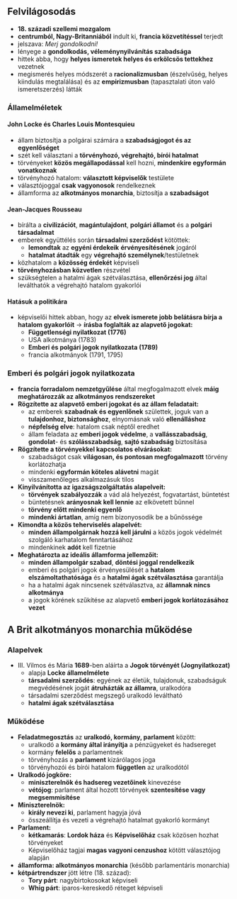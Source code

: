 ## Felvilágosodás
- **18. századi szellemi mozgalom**
- **centrumból, Nagy-Britanniából** indult ki, **francia közvetítéssel** terjedt
- jelszava: *Merj gondolkodni!*
- lényege a **gondolkodás, véleménynyilvánítás szabadsága**
- hittek abba, hogy **helyes ismeretek helyes és erkölcsös tettekhez** vezetnek
- megismerés helyes módszerét a **racionalizmusban** (észelvűség, helyes kiindulás megtalálása) és az **empirizmusban** (tapasztalati úton való ismeretszerzés) látták
### Államelméletek
#### John Locke és Charles Louis Montesquieu
- állam biztosítja a polgárai számára a **szabadságjogot és az egyenlőséget**
- szét kell választani a **törvényhozó, végrehajtó, bírói hatalmat**
- törvényeket **közös megállapodással** kell hozni, **mindenkire egyformán vonatkoznak**
- törvényhozó hatalom: **választott képviselők** testülete
- választójoggal **csak vagyonosok** rendelkeznek
- államforma az **alkotmányos monarchia**, biztosítja a **szabadságot**
#### Jean-Jacques Rousseau
- bírálta a **civilizációt**, **magántulajdont**, **polgári államot** és a **polgári társadalmat**
- emberek együttélés során **társadalmi szerződést** kötöttek:
	- **lemondtak** az **egyéni érdekeik** **érvényesítésének** jogáról
	- **hatalmat átadták** egy **végrehajtó személynek**/testületnek
- közhatalom a **közösség érdekét** képviseli
- **törvényhozásban közvetlen** részvétel
- szükségtelen a hatalmi ágak szétválasztása, **ellenőrzési jog** által leválthatók a végrehajtó hatalom gyakorlói
#### Hatásuk a politikára
- képviselői hittek abban, hogy az **elvek ismerete jobb belátásra bírja a hatalom gyakorlóit** -> **írásba foglalták az alapvető jogokat:**
	- **Függetlenségi nyilatkozat (1776)**
	- USA alkotmánya (1783)
	- **Emberi és polgári jogok nyilatkozata (1789)**
	- francia alkotmányok (1791, 1795)
### Emberi és polgári jogok nyilatkozata
- **francia forradalom nemzetgyűlése** által megfogalmazott elvek **máig meghatározzák az alkotmányos rendszereket**
- **Rögzítette az alapvető emberi jogokat és az állam feladatait:**
	- az emberek **szabadnak és egyenlőnek** születtek, joguk van a **tulajdonhoz, biztonsághoz**, elnyomásnak való **ellenálláshoz**
	- **népfelség elve**: hatalom csak néptől eredhet
	- állam feladata az **emberi jogok védelme**, a **vallásszabadság**, **gondolat**- és **szólásszabadság**, **sajtó szabadság** biztosítása
- **Rögzítette a törvényekkel kapcsolatos elvárásokat:**
	- szabadságot csak **világosan, és pontosan megfogalmazott** törvény korlátozhatja
	- mindenki **egyformán köteles alávetni** magát
	- visszamenőleges alkalmazásuk tilos
- **Kinyilvánította az igazságszolgáltatás alapelveit:**
	- **törvények szabályozzák** a vád alá helyezést, fogvatartást, büntetést
	- büntetésnek **arányosnak kell lennie** az elkövetett bűnnel
	- **törvény előtt mindenki egyenlő**
	- **mindenki ártatlan**, amíg nem bizonyosodik be a bűnössége
- **Kimondta a közös teherviselés alapelvét:**
	- **minden állampolgárnak hozzá kell járulni** a közös jogok védelmét szolgáló karhatalom fenntartásához
	- mindenkinek **adót** kell fizetnie
- **Meghatározta az ideális államforma jellemzőit:**
	- **minden állampolgár szabad**, **döntési joggal rendelkezik**
	- emberi és polgári jogok érvényesülését a **hatalom elszámoltathatósága** és a **hatalmi ágak szétválasztása** garantálja
	- ha a hatalmi ágak nincsenek szétválasztva, az **államnak nincs alkotmánya**
	- a jogok körének szűkítése az alapvető **emberi jogok korlátozásához vezet**
## A Brit alkotmányos monarchia működése
### Alapelvek
- III. Vilmos és Mária **1689**-ben aláírta a **Jogok törvényét (Jognyilatkozat)**
	- alapja **Locke államelmélete**
	- **társadalmi szerződés**: egyének az életük, tulajdonuk, szabadságuk megvédésének jogát **átruházták az államra**, uralkodóra
	- társadalmi szerződést megszegő uralkodó leváltható
	- **hatalmi ágak szétválasztása**
### Működése
- **Feladatmegosztás** az **uralkodó, kormány, parlament** között:
	- uralkodó a **kormány által irányítja** a pénzügyeket és hadsereget
	- kormány **felelős** a parlamentnek
	- törvényhozás a **parlament** kizárólagos joga
	- törvényhozói és bírói hatalom **független** az uralkodótól
- **Uralkodó jogköre:**
	- **miniszterelnök és hadsereg vezetőinek** kinevezése
	- **vétójog**: parlament által hozott törvények **szentesítése vagy megsemmisítése**
- **Miniszterelnök:**
	- **király nevezi ki**, parlament hagyja jóvá
	- összeállítja és vezeti a végrehajtó hatalmat gyakorló kormányt
- **Parlament:**
	- **kétkamarás**: **Lordok háza** és **Képviselőház** csak közösen hozhat törvényeket
	- Képviselőház tagjai **magas vagyoni cenzushoz** kötött választójog alapján
- **államforma: alkotmányos monarchia** (később parlamentáris monarchia)
- **kétpártrendszer** jött létre (18. század):
	- **Tory párt**: nagybirtokosokat képviseli
	- **Whig párt**: iparos-kereskedő réteget képviseli